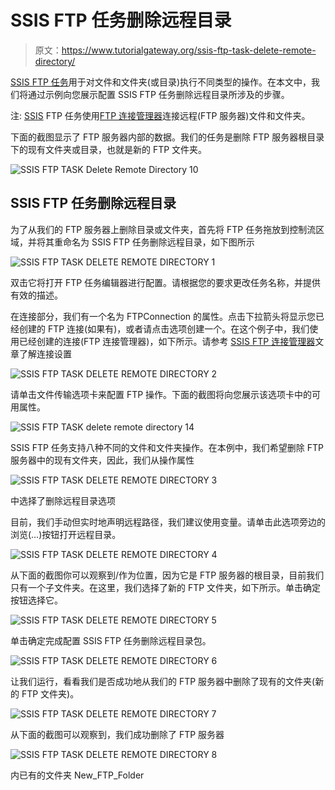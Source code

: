 # SSIS FTP 任务删除远程目录

> 原文：<https://www.tutorialgateway.org/ssis-ftp-task-delete-remote-directory/>

[SSIS FTP 任务](https://www.tutorialgateway.org/ssis-ftp-task/)用于对文件和文件夹(或目录)执行不同类型的操作。在本文中，我们将通过示例向您展示配置 SSIS FTP 任务删除远程目录所涉及的步骤。

注: [SSIS](https://www.tutorialgateway.org/ssis/) FTP 任务使用[FTP 连接管理器](https://www.tutorialgateway.org/ssis-ftp-connection-manager/)连接远程(FTP 服务器)文件和文件夹。

下面的截图显示了 FTP 服务器内部的数据。我们的任务是删除 FTP 服务器根目录下的现有文件夹或目录，也就是新的 FTP 文件夹。

![SSIS FTP TASK Delete Remote Directory 10](img/3428e4845f2e446f54d33c57570f743f.png)

## SSIS FTP 任务删除远程目录

为了从我们的 FTP 服务器上删除目录或文件夹，首先将 FTP 任务拖放到控制流区域，并将其重命名为 SSIS FTP 任务删除远程目录，如下图所示

![SSIS FTP TASK DELETE REMOTE DIRECTORY 1](img/d7a4b439548ee601785d9e0c095a9f0f.png)

双击它将打开 FTP 任务编辑器进行配置。请根据您的要求更改任务名称，并提供有效的描述。

在连接部分，我们有一个名为 FTPConnection 的属性。点击下拉箭头将显示您已经创建的 FTP 连接(如果有)，或者请点击<new connection..="">选项创建一个。在这个例子中，我们使用已经创建的连接(FTP 连接管理器)，如下所示。请参考 [SSIS FTP 连接管理器](https://www.tutorialgateway.org/ssis-ftp-connection-manager/)文章了解连接设置</new>

![SSIS FTP TASK DELETE REMOTE DIRECTORY 2](img/1371f3ce3a7719178b24a9b6cf768f63.png)

请单击文件传输选项卡来配置 FTP 操作。下面的截图将向您展示该选项卡中的可用属性。

![SSIS FTP TASK delete remote directory 14](img/5b7a979f761dae6cf1f70ecede765bb0.png)

SSIS FTP 任务支持八种不同的文件和文件夹操作。在本例中，我们希望删除 FTP 服务器中的现有文件夹，因此，我们从操作属性

![SSIS FTP TASK DELETE REMOTE DIRECTORY 3](img/1e75228d128aa9e2e4b7f623e57dce22.png)

中选择了删除远程目录选项

目前，我们手动但实时地声明远程路径，我们建议使用变量。请单击此选项旁边的浏览(…)按钮打开远程目录。

![SSIS FTP TASK DELETE REMOTE DIRECTORY 4](img/5174f97c7ee553172a7088e4f57b333b.png)

从下面的截图你可以观察到/作为位置，因为它是 FTP 服务器的根目录，目前我们只有一个子文件夹。在这里，我们选择了新的 FTP 文件夹，如下所示。单击确定按钮选择它。

![SSIS FTP TASK DELETE REMOTE DIRECTORY 5](img/17598e24d8cc48b1cfdede75bac01c23.png)

单击确定完成配置 SSIS FTP 任务删除远程目录包。

![SSIS FTP TASK DELETE REMOTE DIRECTORY 6](img/ac083af6eb95f6aaae8a643b793276dd.png)

让我们运行，看看我们是否成功地从我们的 FTP 服务器中删除了现有的文件夹(新的 FTP 文件夹)。

![SSIS FTP TASK DELETE REMOTE DIRECTORY 7](img/9e99572b27930bc4d2f6138a2c82cf60.png)

从下面的截图可以观察到，我们成功删除了 FTP 服务器

![SSIS FTP TASK DELETE REMOTE DIRECTORY 8](img/65157db17ef36723833949f14c3183bf.png)

内已有的文件夹 New_FTP_Folder